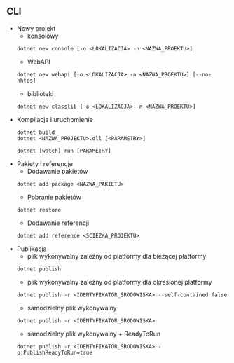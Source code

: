 ## CLI
* Nowy projekt
    * konsolowy
    ```
    dotnet new console [-o <LOKALIZACJA> -n <NAZWA_PROEKTU>]
    ```    
    * WebAPI
    ```
    dotnet new webapi [-o <LOKALIZACJA> -n <NAZWA_PROEKTU>] [--no-hhtps]
    ```
    * biblioteki
    ```
    dotnet new classlib [-o <LOKALIZACJA> -n <NAZWA_PROEKTU>]
    ```
* Kompilacja i uruchomienie
    ```
    dotnet build
    dotnet <NAZWA_PROJEKTU>.dll [<PARAMETRY>]
    ```
    ```
    dotnet [watch] run [PARAMETRY]
    ```
* Pakiety i referencje
    * Dodawanie pakietów
    ```
    dotnet add package <NAZWA_PAKIETU>
    ```
    * Pobranie pakietów
    ```
    dotnet restore
    ```
    * Dodawanie referencji
    ```
    dotnet add reference <ŚCIEŻKA_PROJEKTU>
    ```
* Publikacja
    * plik wykonywalny zależny od platformy dla bieżącej platformy
    ```
    dotnet publish
    ```
    * plik wykonywalny zależny od platformy dla określonej platformy
    ```
    dotnet publish -r <IDENTYFIKATOR_ŚRODOWISKA> --self-contained false
    ```
    * samodzielny plik wykonywalny
    ```
    dotnet publish -r <IDENTYFIKATOR_ŚRODOWISKA>
    ```
    * samodzielny plik wykonywalny + ReadyToRun
    ```
    dotnet publish -r <IDENTYFIKATOR_ŚRODOWISKA> -p:PublishReadyToRun=true
    ```
